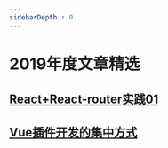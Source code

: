 ```yaml
---
sidebarDepth : 0
---
```

# 2019年度文章精选


## [React+React-router实践01](./React+React-router实践01.md)

## [Vue插件开发的集中方式](./Vue插件开发的集中方式.md)

